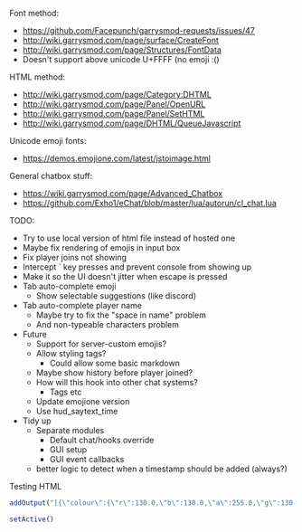 Font method:
* https://github.com/Facepunch/garrysmod-requests/issues/47
* http://wiki.garrysmod.com/page/surface/CreateFont
* http://wiki.garrysmod.com/page/Structures/FontData
* Doesn't support above unicode U+FFFF (no emoji :()



HTML method:
* http://wiki.garrysmod.com/page/Category:DHTML
* http://wiki.garrysmod.com/page/Panel/OpenURL
* http://wiki.garrysmod.com/page/Panel/SetHTML
* http://wiki.garrysmod.com/page/DHTML/QueueJavascript

Unicode emoji fonts:
* https://demos.emojione.com/latest/jstoimage.html



General chatbox stuff:
* https://wiki.garrysmod.com/page/Advanced_Chatbox
* https://github.com/Exho1/eChat/blob/master/lua/autorun/cl_chat.lua


TODO:
* Try to use local version of html file instead of hosted one
* Maybe fix rendering of emojis in input box
* Fix player joins not showing
* Intercept ` key presses and prevent console from showing up
* Make it so the UI doesn't jitter when escape is pressed
* Tab auto-complete emoji
    * Show selectable suggestions (like discord)
* Tab auto-complete player name
    * Maybe try to fix the "space in name" problem
    * And non-typeable characters problem
* Future
    * Support for server-custom emojis?
    * Allow styling tags?
        * Could allow some basic markdown
    * Maybe show history before player joined?
    * How will this hook into other chat systems?
        * Tags etc
    * Update emojione version
    * Use hud_saytext_time
* Tidy up
    * Separate modules
        * Default chat/hooks override
        * GUI setup
        * GUI event callbacks
    * better logic to detect when a timestamp should be added (always?)


Testing HTML
```javascript
addOutput("[{\"colour\":{\"r\":130.0,\"b\":130.0,\"a\":255.0,\"g\":130.0},\"text\":\"[12:30:22] \"},{\"colour\":{\"r\":0.0,\"b\":0.0,\"a\":255.0,\"g\":200.0},\"text\":\"Badger\"},{\"colour\":{\"r\":0.0,\"b\":255.0,\"a\":255.0,\"g\":255.0},\"text\":\": lenny2\"}]")

setActive()
```